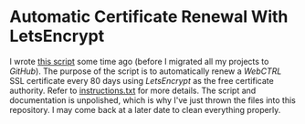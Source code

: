 # Automatic Certificate Renewal With LetsEncrypt

I wrote [this script](auto_cert_renewal.bat) some time ago (before I migrated all my projects to *GitHub*). The purpose of the script is to automatically renew a *WebCTRL* SSL certificate every 80 days using *LetsEncrypt* as the free certificate authority. Refer to [instructions.txt](instructions.txt) for more details. The script and documentation is unpolished, which is why I've just thrown the files into this repository. I may come back at a later date to clean everything properly.